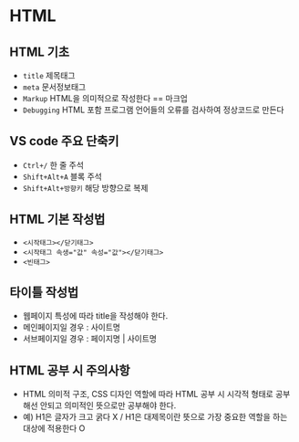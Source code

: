 # HTML
## HTML 기초
* `title` 제목태그
* `meta` 문서정보태그
* `Markup` HTML을 의미적으로 작성한다 == 마크업
* `Debugging` HTML 포함 프로그램 언어들의 오류를 검사하여 정상코드로 만든다
## VS code 주요 단축키
* `Ctrl+/` 한 줄 주석
* `Shift+Alt+A` 블록 주석
* `Shift+Alt+방향키` 해당 방향으로 복제
## HTML 기본 작성법
* `<시작태그></닫기태그>`
* `<시작태그 속생="값" 속성="값"></닫기태그>`
* `<빈태그>`
## 타이틀 작성법
* 웹페이지 특성에 따라 title을 작성해야 한다.
* 메인페이지일 경우 : 사이트명
* 서브페이지일 경우 : 페이지명 | 사이트명
## HTML 공부 시 주의사항
* HTML 의미적 구조, CSS 디자인 역할에 따라 HTML 공부 시 시각적 형태로 공부해선 안되고 의미적인 뜻으로만 공부해야 한다.
* 예) H1은 글자가 크고 굵다 X / H1은 대제목이란 뜻으로 가장 중요한 역할을 하는 대상에 적용한다 O